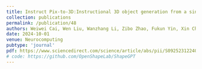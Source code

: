 ```yaml
---
title: Instruct Pix-to-3D:Instructional 3D object generation from a single image
collection: publications
permalink: /publication/48
authors: Weiwei Cai, Wen Liu, Wanzhang Li, Zibo Zhao, Fukun Yin, Xin Chen, Lei Zhao, <b>Tao Chen<\b>
date: 2024-10-01
venue: Neurocomputing
pubtype: 'journal'
pdf: https://www.sciencedirect.com/science/article/abs/pii/S0925231224009275
# code: https://github.com/OpenShapeLab/ShapeGPT
---
```


<!-- paperurl: 'http://academicpages.github.io/files/paper1.pdf'
citation: 'Your Name, You. (2009). &quot;Paper Title Number 1.&quot; <i>Journal 1</i>. 1(1).' -->
<!-- [Download paper here](http://academicpages.github.io/files/paper1.pdf) -->
